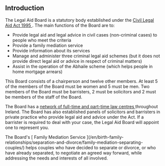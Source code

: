 ##  Introduction

The Legal Aid Board is a statutory body established under the [ Civil Legal
Aid Act 1995 ](http://www.irishstatutebook.ie/1995/en/act/pub/0032/index.html)
. The main functions of the Board are to:

  * Provide legal aid and legal advice in civil cases (non-criminal cases) to people who meet the criteria 
  * Provide a family mediation service 
  * Provide information about its services 
  * Manage and administer three criminal legal aid schemes (but it does not provide direct legal aid or advice in respect of criminal matters) 
  * Assist in the operation of the Abhaile scheme (which helps people in home mortgage arrears) 

This Board consists of a chairperson and twelve other members. At least 5 of
the members of the Board must be women and 5 must be men. Two members of the
Board must be barristers, 2 must be solicitors and 2 must be members of the
staff of the Board.

The Board has a [ network of full-time and part-time law centres
](http://www.legalaidboard.ie/lab/publishing.nsf/Content/Law_Centres)
throughout Ireland. The Board has also established panels of solicitors and
barristers in private practice who provide legal aid and advice under the Act.
If a barrister is required to deal with your case, the Legal Aid Board will
appoint one to represent you.

The Board's [ Family Mediation Service ](/en/birth-family-
relationships/separation-and-divorce/family-mediation-separating-couples/)
helps couples who have decided to separate or divorce, or who have already
separated, to negotiate an agreed way forward, while addressing the needs and
interests of all involved.
